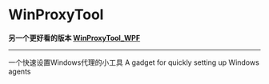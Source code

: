 # WinProxyTool

**另一个更好看的版本 [WinProxyTool_WPF](https://github.com/yinleren6/WinProxyTool_WPF)**

___

一个快速设置Windows代理的小工具
A gadget for quickly setting up Windows agents
